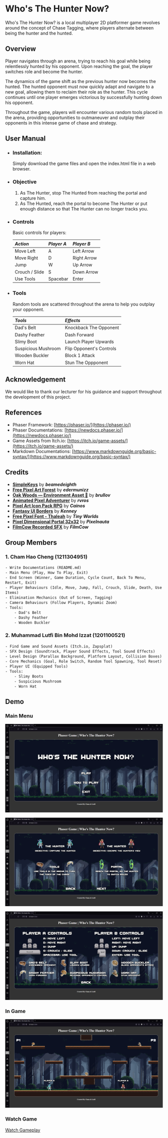 # Who's The Hunter Now?
Who's The Hunter Now? is a local multiplayer 2D platformer game revolves around the concept of Chase Tagging, where players alternate between being the hunter and the hunted.

## Overview
Player navigates through an arena, trying to reach his goal while being relentlessly hunted by his opponent. Upon reaching the goal, the player switches role and become the hunter. 

The dynamics of the game shift as the previous hunter now becomes the hunted. The hunted opponent must now quickly adapt and navigate to a new goal, allowing them to reclaim their role as the hunter. This cycle continues until one player emerges victorious by successfully hunting down his opponent. 

Throughout the game, players will encounter various random tools placed in the arena, providing opportunities to outmaneuver and outplay their opponents in this intense game of chase and strategy.

## User Manual
- ### Installation: 
    Simply download the game files and open the index.html file in a web browser.
- ### Objective
    1. As The Hunter, stop The Hunted from reaching the portal and capture him.
    2. As The Hunted, reach the portal to become The Hunter or put enough distance so that The Hunter can no longer tracks you.
- ### Controls
    Basic controls for players:

    | ***Action***   | ***Player A***| ***Player B***|
    |----------------|---------------|---------------|
    | Move Left      | A             | Left Arrow    |
    | Move Right     | D             | Right Arrow   |
    | Jump           | W             | Up Arrow      |
    | Crouch / Slide | S             | Down Arrow    |
    | Use Tools      | Spacebar      | Enter         |
- ### Tools
    Random tools are scattered throughout the arena to help you outplay your opponent.

    | ***Tools***           |          ***Effects***           |
    |-----------------------|----------------------------------|
    | Dad's Belt            | Knockback The Opponent           |
    | Dashy Feather         | Dash Forward                     |
    | Slimy Boot            | Launch Player Upwards            |
    | Suspicious Mushroom   | Flip Opponent's Controls         |
    | Wooden Buckler        | Block 1 Attack                   |
    | Worn Hat              | Stun The Oppponent               |

## Acknowledgement
We would like to thank our lecturer for his guidance and support throughout the development of this project.

## References
- Phaser Framework: [https://phaser.io/](https://phaser.io/)
- Phaser Documentations: [https://newdocs.phaser.io/](https://newdocs.phaser.io/)
- Game Assets from Itch.io: [https://itch.io/game-assets/](https://itch.io/game-assets/)
- Markdown Documentations: [https://www.markdownguide.org/basic-syntax/](https://www.markdownguide.org/basic-syntax/)

## Credits
- **[SimpleKeys](https://beamedeighth.itch.io/simplekeys-animated-pixel-keyboard-keys)** by ***beamedeighth***
- **[Free Pixel Art Forest](https://edermunizz.itch.io/free-pixel-art-forest)** by ***edermunizz***
- **[Oak Woods — Environment Asset 🍂](https://brullov.itch.io/oak-woods)** by ***brullov***
- **[Animated Pixel Adventurer](https://rvros.itch.io/animated-pixel-hero)** by ***rvros***
- **[Pixel Art Icon Pack RPG](https://cainos.itch.io/pixel-art-icon-pack-rpg)** by ***Cainos***
- **[Fantasy UI Borders](https://kenney-assets.itch.io/fantasy-ui-borders)** by ***Kenney***
- **[Free Pixel Font - Thaleah](https://tinyworlds.itch.io/free-pixel-font-thaleah)** by ***Tiny Worlds***
- **[Pixel Dimensional Portal 32x32](https://pixelnauta.itch.io/pixel-dimensional-portal-32x32)** by ***Pixelnauta***
- **[FilmCow Recorded SFX](https://filmcow.itch.io/filmcow-sfx)** by ***FilmCow***

## Group Members
### 1. Cham Hao Cheng (1211304951)
    - Write Documentations (README.md)
    - Main Menu (Play, How To Play, Exit)
    - End Screen (Winner, Game Duration, Cycle Count, Back To Menu, Restart, Exit)
    - Player Behaviours (Idle, Move, Jump, Fall, Crouch, Slide, Death, Use Items)
    - Elimination Mechanics (Out of Screen, Tagging)
    - Camera Behaviours (Follow Players, Dynamic Zoom)
    - Tools:
        - Dad's Belt
        - Dashy Feather
        - Wooden Buckler
### 2. Muhammad Lutfi Bin Mohd Izzat (1201100521)
    - Find Game and Sound Assets (Itch.io, Zapsplat)
    - SFX Design (Soundtrack, Player Sound Effects, Tool Sound Effects)
    - Level Design (Parallax Background, Platform Layout, Collision Boxes)
    - Core Mechanics (Goal, Role Switch, Random Tool Spawning, Tool Reset)
    - Player UI (Equipped Tools) 
    - Tools:
        - Slimy Boots
        - Suspicious Mushroom
        - Worn Hat

## Demo
### Main Menu
![Main Menu](resources/demo/MainMenu.png)

![How To Play 1](resources/demo/HowToPlay1.png)

![How To Play 2](resources/demo/HowToPlay2.png)



### In Game
![In Game 1](resources/demo/InGame1.png)



### Watch Game
[Watch Gameplay](https://google.com)